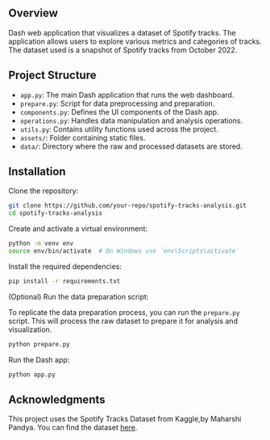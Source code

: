 ## Overview
Dash web application that visualizes a dataset of Spotify tracks. The application allows users to explore various metrics and categories of tracks. The dataset used is a snapshot of Spotify tracks from October 2022.

## Project Structure
- `app.py`: The main Dash application that runs the web dashboard.
- `prepare.py`: Script for data preprocessing and preparation.
- `components.py`: Defines the UI components of the Dash app.
- `operations.py`: Handles data manipulation and analysis operations.
- `utils.py`: Contains utility functions used across the project.
- `assets/`: Folder containing static files.
- `data/`: Directory where the raw and processed datasets are stored.

## Installation

Clone the repository:

```bash
git clone https://github.com/your-repo/spotify-tracks-analysis.git
cd spotify-tracks-analysis
```

Create and activate a virtual environment:

```bash
python -m venv env
source env/bin/activate  # On Windows use `env\Scripts\activate`
```

Install the required dependencies:

```bash
pip install -r requirements.txt
```

(Optional) Run the data preparation script:

To replicate the data preparation process, you can run the `prepare.py` script. This will process the raw dataset to prepare it for analysis and visualization.

```bash
python prepare.py
```

Run the Dash app:

```bash
python app.py
```

## Acknowledgments

This project uses the Spotify Tracks Dataset from Kaggle,by Maharshi Pandya. You can find the dataset [here](https://www.kaggle.com/maharshibasu/spotify-tracks-dataset).
